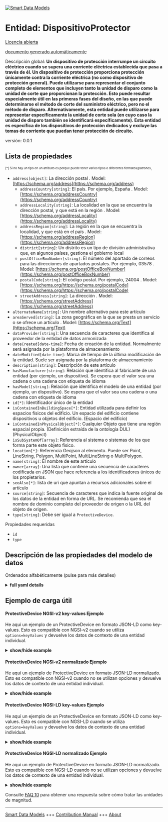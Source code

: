 <!-- 10-Header -->    
[![Smart Data Models](https://smartdatamodels.org/wp-content/uploads/2022/01/SmartDataModels_logo.png "Logo")](https://smartdatamodels.org)    
Entidad: DispositivoProtector    
=============================<!-- /10-Header -->    
<!-- 15-License -->    
[Licencia abierta](https://github.com/smart-data-models//dataModel.S4BLDG/blob/master/ProtectiveDevice/LICENSE.md)    
[documento generado automáticamente](https://docs.google.com/presentation/d/e/2PACX-1vTs-Ng5dIAwkg91oTTUdt8ua7woBXhPnwavZ0FxgR8BsAI_Ek3C5q97Nd94HS8KhP-r_quD4H0fgyt3/pub?start=false&loop=false&delayms=3000#slide=id.gb715ace035_0_60)    
<!-- /15-License -->    
<!-- 20-Description -->    
Descripción global: **Un dispositivo de protección interrumpe un circuito eléctrico cuando se supera una corriente eléctrica establecida que pasa a través de él.  Un dispositivo de protección proporciona protección únicamente contra la corriente eléctrica (no como dispositivo de protección general). Puede utilizarse para representar el conjunto completo de elementos que incluyen tanto la unidad de disparo como la unidad de corte que proporcionan la protección. Esto puede resultar especialmente útil en las primeras fases del diseño, en las que puede determinarse el método de corte del suministro eléctrico, pero no el método de disparo. Alternativamente, esta entidad puede utilizarse para representar específicamente la unidad de corte sola (en cuyo caso la unidad de disparo también se identificará específicamente). Esta entidad es específica de los dispositivos de protección dedicados y excluye las tomas de corriente que puedan tener protección de circuito.**    
versión: 0.0.1    
<!-- /20-Description -->    
<!-- 30-PropertiesList -->    
## Lista de propiedades    
<sup><sub>[*] Si no hay un tipo en un atributo es porque puede tener varios tipos o diferentes formatos/patrones</sub></sup>.    
- `address[object]`: La dirección postal  . Model: [https://schema.org/address](https://schema.org/address)	- `addressCountry[string]`: El país. Por ejemplo, España  . Model: [https://schema.org/addressCountry](https://schema.org/addressCountry)    
	- `addressLocality[string]`: La localidad en la que se encuentra la dirección postal, y que está en la región  . Model: [https://schema.org/addressLocality](https://schema.org/addressLocality)    
	- `addressRegion[string]`: La región en la que se encuentra la localidad, y que está en el país  . Model: [https://schema.org/addressRegion](https://schema.org/addressRegion)    
	- `district[string]`: Un distrito es un tipo de división administrativa que, en algunos países, gestiona el gobierno local      
	- `postOfficeBoxNumber[string]`: El número del apartado de correos para las direcciones de apartados postales. Por ejemplo, 03578  . Model: [https://schema.org/postOfficeBoxNumber](https://schema.org/postOfficeBoxNumber)    
	- `postalCode[string]`: El código postal. Por ejemplo, 24004  . Model: [https://schema.org/https://schema.org/postalCode](https://schema.org/https://schema.org/postalCode)    
	- `streetAddress[string]`: La dirección  . Model: [https://schema.org/streetAddress](https://schema.org/streetAddress)    
- `alternateName[string]`: Un nombre alternativo para este artículo  - `areaServed[string]`: La zona geográfica en la que se presta un servicio o se ofrece un artículo  . Model: [https://schema.org/Text](https://schema.org/Text)- `dataProvider[string]`: Una secuencia de caracteres que identifica al proveedor de la entidad de datos armonizada  - `dateCreated[date-time]`: Fecha de creación de la entidad. Normalmente será asignada por la plataforma de almacenamiento  - `dateModified[date-time]`: Marca de tiempo de la última modificación de la entidad. Suele ser asignada por la plataforma de almacenamiento  - `description[string]`: Descripción de este artículo  - `hasManufacturer[string]`: Relación que identifica al fabricante de una entidad (por ejemplo, un dispositivo). Se espera que el valor sea una cadena o una cadena con etiqueta de idioma  - `hasModel[string]`: Relación que identifica el modelo de una entidad (por ejemplo, un dispositivo). Se espera que el valor sea una cadena o una cadena con etiqueta de idioma  - `id[*]`: Identificador único de la entidad  - `isContainedInBuildingSpace[*]`: Entidad utilizada para definir los espacios físicos del edificio. Un espacio del edificio contiene dispositivos u objetos del edificio. (Espacio del edificio)  - `isContainedInPhysicalObject[*]`: Cualquier Objeto que tiene una región espacial propia.  (Definición extraída de la ontología DUL) (PhysicalObject)  - `isSubSystemOf[array]`: Referencia al sistema o sistemas de los que forma parte este objeto físico.  - `location[*]`: Referencia Geojson al elemento. Puede ser Point, LineString, Polygon, MultiPoint, MultiLineString o MultiPolygon.  - `name[string]`: El nombre de este artículo  - `owner[array]`: Una lista que contiene una secuencia de caracteres codificada en JSON que hace referencia a los identificadores únicos de los propietarios.  - `seeAlso[*]`: lista de uri que apuntan a recursos adicionales sobre el artículo  - `source[string]`: Secuencia de caracteres que indica la fuente original de los datos de la entidad en forma de URL. Se recomienda que sea el nombre de dominio completo del proveedor de origen o la URL del objeto de origen.  - `type[string]`: Debe ser igual a `ProtectiveDevice`.  <!-- /30-PropertiesList -->    
<!-- 35-RequiredProperties -->    
Propiedades requeridas    
- `id`  - `type`  <!-- /35-RequiredProperties -->    
<!-- 40-RequiredProperties -->    
<!-- /40-RequiredProperties -->    
<!-- 50-DataModelHeader -->    
## Descripción de las propiedades del modelo de datos    
Ordenados alfabéticamente (pulse para más detalles)    
<!-- /50-DataModelHeader -->    
<!-- 60-ModelYaml -->    
<details><summary><strong>full yaml details</strong></summary>      
```yaml    
ProtectiveDevice:      
  description: 'A protective device breaks an electrical circuit when a stated electric current that passes through it is exceeded.  A protective device provides protection against electrical current only (not as a general protective device). It may be used to represent the complete set of elements including both the tripping unit and the breaking unit that provide the protection. This may be particularly useful at earlier stages of design where the approach to breaking the electrical supply may be determined but the method of tripping may not. Alternatively, this entity may be used to specifically represent the breaking unit alone (in which case the tripping unit will also be specifically identified). This entity is specific to dedicated protective devices and excludes electrical outlets that may have circuit protection.'      
  properties:      
    address:      
      description: The mailing address      
      properties:      
        addressCountry:      
          description: 'The country. For example, Spain'      
          type: string      
          x-ngsi:      
            model: https://schema.org/addressCountry      
            type: Property      
        addressLocality:      
          description: 'The locality in which the street address is, and which is in the region'      
          type: string      
          x-ngsi:      
            model: https://schema.org/addressLocality      
            type: Property      
        addressRegion:      
          description: 'The region in which the locality is, and which is in the country'      
          type: string      
          x-ngsi:      
            model: https://schema.org/addressRegion      
            type: Property      
        district:      
          description: 'A district is a type of administrative division that, in some countries, is managed by the local government'      
          type: string      
          x-ngsi:      
            type: Property      
        postOfficeBoxNumber:      
          description: 'The post office box number for PO box addresses. For example, 03578'      
          type: string      
          x-ngsi:      
            model: https://schema.org/postOfficeBoxNumber      
            type: Property      
        postalCode:      
          description: 'The postal code. For example, 24004'      
          type: string      
          x-ngsi:      
            model: https://schema.org/https://schema.org/postalCode      
            type: Property      
        streetAddress:      
          description: The street address      
          type: string      
          x-ngsi:      
            model: https://schema.org/streetAddress      
            type: Property      
        streetNr:      
          description: Number identifying a specific property on a public street      
          type: string      
          x-ngsi:      
            type: Property      
      type: object      
      x-ngsi:      
        model: https://schema.org/address      
        type: Property      
    alternateName:      
      description: An alternative name for this item      
      type: string      
      x-ngsi:      
        type: Property      
    areaServed:      
      description: The geographic area where a service or offered item is provided      
      type: string      
      x-ngsi:      
        model: https://schema.org/Text      
        type: Property      
    dataProvider:      
      description: A sequence of characters identifying the provider of the harmonised data entity      
      type: string      
      x-ngsi:      
        type: Property      
    dateCreated:      
      description: Entity creation timestamp. This will usually be allocated by the storage platform      
      format: date-time      
      type: string      
      x-ngsi:      
        type: Property      
    dateModified:      
      description: Timestamp of the last modification of the entity. This will usually be allocated by the storage platform      
      format: date-time      
      type: string      
      x-ngsi:      
        type: Property      
    description:      
      description: A description of this item      
      type: string      
      x-ngsi:      
        type: Property      
    hasManufacturer:      
      description: 'A relationship identifying the manufacturer of an entity (e.g., device). The value is expected to be a string or a string with language tag'      
      type: string      
      x-ngsi:      
        type: Property      
    hasModel:      
      description: 'A relationship identifying the model of an entity (e.g., device). The value is expected to be a string or a string with language tag'      
      type: string      
      x-ngsi:      
        type: Property      
    id:      
      anyOf:      
        - description: Identifier format of any NGSI entity      
          maxLength: 256      
          minLength: 1      
          pattern: ^[\w\-\.\{\}\$\+\*\[\]`|~^@!,:\\]+$      
          type: string      
          x-ngsi:      
            type: Property      
        - description: Identifier format of any NGSI entity      
          format: uri      
          type: string      
          x-ngsi:      
            type: Property      
      description: Unique identifier of the entity      
      x-ngsi:      
        type: Property      
    isContainedInBuildingSpace:      
      anyOf:      
        - description: Identifier format of any NGSI entity      
          maxLength: 256      
          minLength: 1      
          pattern: ^[\w\-\.\{\}\$\+\*\[\]`|~^@!,:\\]+$      
          type: string      
          x-ngsi:      
            type: Property      
        - description: Identifier format of any NGSI entity      
          format: uri      
          type: string      
          x-ngsi:      
            type: Property      
      description: An entity used to define the physical spaces of the building. A building space contains devices or building objects. (BuildingSpace)      
      x-ngsi:      
        type: Property      
    isContainedInPhysicalObject:      
      anyOf:      
        - description: Identifier format of any NGSI entity      
          maxLength: 256      
          minLength: 1      
          pattern: ^[\w\-\.\{\}\$\+\*\[\]`|~^@!,:\\]+$      
          type: string      
          x-ngsi:      
            type: Property      
        - description: Identifier format of any NGSI entity      
          format: uri      
          type: string      
          x-ngsi:      
            type: Property      
      description: Any Object that has a proper space region.  (Definition extracted from DUL ontology) (PhysicalObject)      
      x-ngsi:      
        type: Property      
    isSubSystemOf:      
      description: A reference to a system(s) that this Physical Object is part of      
      items:      
        anyOf:      
          - description: Identifier format of any NGSI entity      
            maxLength: 256      
            minLength: 1      
            pattern: ^[\w\-\.\{\}\$\+\*\[\]`|~^@!,:\\]+$      
            type: string      
            x-ngsi:      
              type: Property      
          - description: Identifier format of any NGSI entity      
            format: uri      
            type: string      
            x-ngsi:      
              type: Property      
        description: Unique identifier of the entity      
        x-ngsi:      
          type: Property      
      type: array      
      x-ngsi:      
        type: Relationship      
    location:      
      description: 'Geojson reference to the item. It can be Point, LineString, Polygon, MultiPoint, MultiLineString or MultiPolygon'      
      oneOf:      
        - description: Geojson reference to the item. Point      
          properties:      
            bbox:      
              items:      
                type: number      
              minItems: 4      
              type: array      
            coordinates:      
              items:      
                type: number      
              minItems: 2      
              type: array      
            type:      
              enum:      
                - Point      
              type: string      
          required:      
            - type      
            - coordinates      
          title: GeoJSON Point      
          type: object      
          x-ngsi:      
            type: GeoProperty      
        - description: Geojson reference to the item. LineString      
          properties:      
            bbox:      
              items:      
                type: number      
              minItems: 4      
              type: array      
            coordinates:      
              items:      
                items:      
                  type: number      
                minItems: 2      
                type: array      
              minItems: 2      
              type: array      
            type:      
              enum:      
                - LineString      
              type: string      
          required:      
            - type      
            - coordinates      
          title: GeoJSON LineString      
          type: object      
          x-ngsi:      
            type: GeoProperty      
        - description: Geojson reference to the item. Polygon      
          properties:      
            bbox:      
              items:      
                type: number      
              minItems: 4      
              type: array      
            coordinates:      
              items:      
                items:      
                  items:      
                    type: number      
                  minItems: 2      
                  type: array      
                minItems: 4      
                type: array      
              type: array      
            type:      
              enum:      
                - Polygon      
              type: string      
          required:      
            - type      
            - coordinates      
          title: GeoJSON Polygon      
          type: object      
          x-ngsi:      
            type: GeoProperty      
        - description: Geojson reference to the item. MultiPoint      
          properties:      
            bbox:      
              items:      
                type: number      
              minItems: 4      
              type: array      
            coordinates:      
              items:      
                items:      
                  type: number      
                minItems: 2      
                type: array      
              type: array      
            type:      
              enum:      
                - MultiPoint      
              type: string      
          required:      
            - type      
            - coordinates      
          title: GeoJSON MultiPoint      
          type: object      
          x-ngsi:      
            type: GeoProperty      
        - description: Geojson reference to the item. MultiLineString      
          properties:      
            bbox:      
              items:      
                type: number      
              minItems: 4      
              type: array      
            coordinates:      
              items:      
                items:      
                  items:      
                    type: number      
                  minItems: 2      
                  type: array      
                minItems: 2      
                type: array      
              type: array      
            type:      
              enum:      
                - MultiLineString      
              type: string      
          required:      
            - type      
            - coordinates      
          title: GeoJSON MultiLineString      
          type: object      
          x-ngsi:      
            type: GeoProperty      
        - description: Geojson reference to the item. MultiLineString      
          properties:      
            bbox:      
              items:      
                type: number      
              minItems: 4      
              type: array      
            coordinates:      
              items:      
                items:      
                  items:      
                    items:      
                      type: number      
                    minItems: 2      
                    type: array      
                  minItems: 4      
                  type: array      
                type: array      
              type: array      
            type:      
              enum:      
                - MultiPolygon      
              type: string      
          required:      
            - type      
            - coordinates      
          title: GeoJSON MultiPolygon      
          type: object      
          x-ngsi:      
            type: GeoProperty      
      x-ngsi:      
        type: GeoProperty      
    name:      
      description: The name of this item      
      type: string      
      x-ngsi:      
        type: Property      
    owner:      
      description: A List containing a JSON encoded sequence of characters referencing the unique Ids of the owner(s)      
      items:      
        anyOf:      
          - description: Identifier format of any NGSI entity      
            maxLength: 256      
            minLength: 1      
            pattern: ^[\w\-\.\{\}\$\+\*\[\]`|~^@!,:\\]+$      
            type: string      
            x-ngsi:      
              type: Property      
          - description: Identifier format of any NGSI entity      
            format: uri      
            type: string      
            x-ngsi:      
              type: Property      
        description: Unique identifier of the entity      
        x-ngsi:      
          type: Property      
      type: array      
      x-ngsi:      
        type: Property      
    seeAlso:      
      description: list of uri pointing to additional resources about the item      
      oneOf:      
        - items:      
            format: uri      
            type: string      
          minItems: 1      
          type: array      
        - format: uri      
          type: string      
      x-ngsi:      
        type: Property      
    source:      
      description: 'A sequence of characters giving the original source of the entity data as a URL. Recommended to be the fully qualified domain name of the source provider, or the URL to the source object'      
      type: string      
      x-ngsi:      
        type: Property      
    type:      
      description: It must be equal to `ProtectiveDevice`      
      enum:      
        - ProtectiveDevice      
      type: string      
      x-ngsi:      
        type: Property      
  required:      
    - id      
    - type      
  type: object      
  x-derived-from: "https://saref.etsi.org/saref4bldg/v1.1.2/#s4bldg:ProtectiveDevice"      
  x-disclaimer: 'Redistribution and use in source and binary forms, with or without modification, are permitted  provided that the license conditions are met. Copyleft (c) 2022 Contributors to Smart Data Models Program'      
  x-license-url: https://github.com/smart-data-models/dataModel.S4BLDG/blob/master/ProtectiveDevice/LICENSE.md      
  x-model-schema: https://smart-data-models.github.com/dataModel.SAREF4BLDG/ProtectiveDevice/schema.json      
  x-model-tags: SAREF ProtectiveDevice      
  x-version: 0.0.1      
```    
</details>      
<!-- /60-ModelYaml -->    
<!-- 70-MiddleNotes -->    
<!-- /70-MiddleNotes -->    
<!-- 80-Examples -->    
## Ejemplo de carga útil    
#### ProtectiveDevice NGSI-v2 key-values Ejemplo    
He aquí un ejemplo de un ProtectiveDevice en formato JSON-LD como key-values. Esto es compatible con NGSI-v2 cuando se utiliza `options=keyValues` y devuelve los datos de contexto de una entidad individual.    
<details><summary><strong>show/hide example</strong></summary>      
```json  
{  
  "id": "urn:ngsi-ld:ProtectiveDevice:c7bb08de-d21b-412d-93f5-d215716331cc",  
  "type": "ProtectiveDevice",  
  "isContainedInBuildingSpace": "urn:ngsi-ld:BuildingSpace:d8455d65-51e2-47c0-9f6b-53e2aef4973c",  
  "isContainedInPhysicalObject": "urn:ngsi-ld:PhysicalObject:0f4887d5-72c8-4d88-afe1-2b8a4e6fa120",  
  "isSubSystemOf": [  
    "urn:ngsi-ld:System:bb73676f-23e9-4107-afae-d38c0a8dde31",  
    "urn:ngsi-ld:System:0bf90bc3-24a9-4963-b09f-98393ac9dc6f",  
    "urn:ngsi-ld:System:2134474c-6fc2-4d98-a0c4-884fd7ef4626"  
  ],  
  "hasManufacturer": "ProtectiveDevice Company Inc.",  
  "hasModel": "ProtectiveDevice 0.1.2",  
  "dateCreated": "2023-01-25T18:50:02Z",  
  "dateModified": "2023-01-25T22:54:19Z",  
  "source": "Import",  
  "name": "ProtectiveDevice",  
  "alternateName": "ProtectiveDevice type 2",  
  "description": "ProtectiveDevice of limited ProtectiveDevice types",  
  "dataProvider": "IFC file"  
}  
```  
</details>    
#### ProtectiveDevice NGSI-v2 normalizado Ejemplo    
He aquí un ejemplo de ProtectiveDevice en formato JSON-LD normalizado. Esto es compatible con NGSI-v2 cuando no se utilizan opciones y devuelve los datos de contexto de una entidad individual.    
<details><summary><strong>show/hide example</strong></summary>      
```json  
{  
  "id": "urn:ngsi-ld:ProtectiveDevice:5fa50e29-3dc2-485a-a90b-6ee07bbb5048",  
  "type": "ProtectiveDevice",  
  "isContainedInBuildingSpace": {  
    "type": "Text",  
    "value": "urn:ngsi-ld:BuildingSpace:352efd04-4d94-45a5-a885-fb597275e0b6"  
  },  
  "isContainedInPhysicalObject": {  
    "type": "Text",  
    "value": "urn:ngsi-ld:PhysicalObject:1af9ec85-3a33-48c4-9827-ce0afacad6f4"  
  },  
  "isSubSystemOf": {  
    "type": "StructuredValue",  
    "value": [  
      "urn:ngsi-ld:System:5f96b2e6-0fb4-48fe-90db-0611a14f60c9",  
      "urn:ngsi-ld:System:15f16faf-ddc3-455c-820c-dfadeab505bf",  
      "urn:ngsi-ld:System:b6a80aa1-1bc0-4595-a1c0-a38c469ba041"  
    ]  
  },  
  "hasManufacturer": {  
    "type": "Text",  
    "value": "ProtectiveDevice Company Inc."  
  },  
  "hasModel": {  
    "type": "Text",  
    "value": "ProtectiveDevice 0.1.2"  
  },  
  "dateCreated": {  
    "type": "DateTime",  
    "value": "2023-01-26T00:56:42.0564952+01:00"  
  },  
  "dateModified": {  
    "type": "DateTime",  
    "value": "2023-01-26T04:43:06.2832749+01:00"  
  },  
  "source": {  
    "type": "Text",  
    "value": "Import"  
  },  
  "name": {  
    "type": "Text",  
    "value": "ProtectiveDevice"  
  },  
  "alternateName": {  
    "type": "Text",  
    "value": "ProtectiveDevice type 2"  
  },  
  "description": {  
    "type": "Text",  
    "value": "ProtectiveDevice of limited ProtectiveDevice types"  
  },  
  "dataProvider": {  
    "type": "Text",  
    "value": "IFC file"  
  }  
}  
```  
</details>    
#### ProtectiveDevice NGSI-LD key-values Ejemplo    
He aquí un ejemplo de un ProtectiveDevice en formato JSON-LD como key-values. Esto es compatible con NGSI-LD cuando se utiliza `options=keyValues` y devuelve los datos de contexto de una entidad individual.    
<details><summary><strong>show/hide example</strong></summary>      
```json  
{  
  "id": "urn:ngsi-ld:ProtectiveDevice:7529747f-e840-42d6-8794-1e31d5c8f4bd",  
  "type": "ProtectiveDevice",  
  "isContainedInBuildingSpace": "urn:ngsi-ld:BuildingSpace:149baf65-6f87-4c1f-a31f-80566e6fde2c",  
  "isContainedInPhysicalObject": "urn:ngsi-ld:PhysicalObject:65c9a5fe-3dc0-4883-b7dd-de857d5c809a",  
  "isSubSystemOf": [  
    "urn:ngsi-ld:System:84794173-552c-4458-b8ec-781f59f30228",  
    "urn:ngsi-ld:System:ba27e49b-76a2-467d-9dd7-fce64cf54091",  
    "urn:ngsi-ld:System:5c82b494-78a3-44bb-a141-a113d9686244"  
  ],  
  "hasManufacturer": "ProtectiveDevice Company Inc.",  
  "hasModel": "ProtectiveDevice 0.1.2",  
  "dateCreated": "2023-01-25T18:23:44Z",  
  "dateModified": "2023-01-25T20:32:08Z",  
  "source": "Import",  
  "name": "ProtectiveDevice",  
  "alternateName": "ProtectiveDevice type 2",  
  "description": "ProtectiveDevice of limited ProtectiveDevice types",  
  "dataProvider": "IFC file",  
  "@context": [  
    "https://raw.githubusercontent.com/smart-data-models/dataModel.S4BLDG/master/context.jsonld",  
    "https://uri.etsi.org/ngsi-ld/v1/ngsi-ld-core-context.jsonld"  
  ]  
}  
```  
</details>    
#### ProtectiveDevice NGSI-LD normalizado Ejemplo    
He aquí un ejemplo de ProtectiveDevice en formato JSON-LD normalizado. Esto es compatible con NGSI-LD cuando no se utilizan opciones y devuelve los datos de contexto de una entidad individual.    
<details><summary><strong>show/hide example</strong></summary>      
```json  
{  
  "id": "urn:ngsi-ld:ProtectiveDevice:63885d6a-42a7-434d-8326-a3dfff3a24fc",  
  "type": "ProtectiveDevice",  
  "isContainedInBuildingSpace": {  
    "type": "Relationship",  
    "object": "urn:ngsi-ld:BuildingSpace:ea32d5f5-52d7-46af-b356-3fa33378abea"  
  },  
  "isContainedInPhysicalObject": {  
    "type": "Relationship",  
    "object": "urn:ngsi-ld:PhysicalObject:7ddefde6-3dd2-468c-9265-66a808005d66"  
  },  
  "isSubSystemOf": [  
    {  
      "type": "Relationship",  
      "object": "urn:ngsi-ld:System:9709b468-6a25-4aa8-9bcd-ba1e762b32a9"  
    },  
    {  
      "type": "Relationship",  
      "object": "urn:ngsi-ld:System:27f05a2e-9116-4543-9fa5-266e156b2e3f"  
    },  
    {  
      "type": "Relationship",  
      "object": "urn:ngsi-ld:System:b382d37d-6465-4a08-b4eb-7b931be90246"  
    }  
  ],  
  "hasManufacturer": {  
    "type": "Property",  
    "value": "ProtectiveDevice Company Inc."  
  },  
  "hasModel": {  
    "type": "Property",  
    "value": "ProtectiveDevice 0.1.2"  
  },  
  "dateCreated": {  
    "type": "Property",  
    "value": "2023-01-26T11:23:37Z"  
  },  
  "dateModified": {  
    "type": "Property",  
    "value": "2023-01-26T00:36:35Z"  
  },  
  "source": {  
    "type": "Property",  
    "value": "Import"  
  },  
  "name": {  
    "type": "Property",  
    "value": "ProtectiveDevice"  
  },  
  "alternateName": {  
    "type": "Property",  
    "value": "ProtectiveDevice type 2"  
  },  
  "description": {  
    "type": "Property",  
    "value": "ProtectiveDevice of limited ProtectiveDevice types"  
  },  
  "dataProvider": {  
    "type": "Property",  
    "value": "IFC file"  
  },  
  "@context": [  
    "https://raw.githubusercontent.com/smart-data-models/dataModel.S4BLDG/master/context.jsonld",  
    "https://uri.etsi.org/ngsi-ld/v1/ngsi-ld-core-context.jsonld"  
  ]  
}  
```  
</details><!-- /80-Examples -->    
<!-- 90-FooterNotes -->    
<!-- /90-FooterNotes -->    
<!-- 95-Units -->    
Consulte [FAQ 10](https://smartdatamodels.org/index.php/faqs/) para obtener una respuesta sobre cómo tratar las unidades de magnitud.    
<!-- /95-Units -->    
<!-- 97-LastFooter -->    
---    
[Smart Data Models](https://smartdatamodels.org) +++ [Contribution Manual](https://bit.ly/contribution_manual) +++ [About](https://bit.ly/Introduction_SDM)<!-- /97-LastFooter -->    
